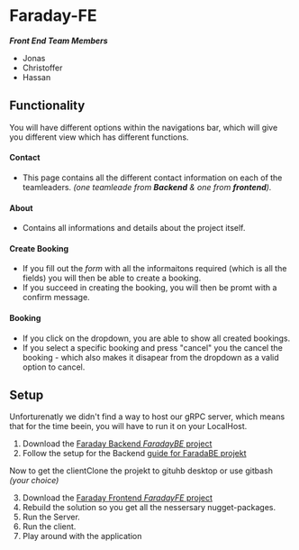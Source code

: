 # Faraday-FE
**_Front End Team Members_**
* Jonas
* Christoffer
* Hassan

<h2>Functionality</h2>
You will have different options within the navigations bar, which will give you different view which has different functions.


<h4>Contact</h4>

* This page contains all the different contact information on each of the teamleaders. _(one teamleade from **Backend** & one from **frontend**)._

<h4>About</h4>

* Contains all informations and details about the project itself.

<h4>Create Booking</h4>

* If you fill out the _form_ with all the informaitons required (which is all the fields) you will then be able to create a booking. 
* If you succeed in creating the booking, you will then be promt with a confirm message. 

<h4>Booking</h4>

* If you click on the dropdown, you are able to show all created bookings.
* If you select a specific booking and press "cancel" you the cancel the booking - which also makes it disapear from the dropdown as a valid option to cancel.



<h2>Setup</h2>
Unforturenatly we didn't find a way to host our gRPC server, which means that for the time beein, you will have to run it on your LocalHost. 

  1. Download the [Faraday Backend _FaradayBE_ project](https://github.com/knockers-2019/Faraday-BE)    
  2. Follow the setup for the Backend [guide for FaradaBE projekt](https://github.com/knockers-2019/Faraday-BE/blob/master/README.md)  
  
Now to get the clientClone the projekt to gituhb desktop or use gitbash _(your choice)_

  3. Download the [Faraday Frontend _FaradayFE_ project](https://github.com/knockers-2019/Faraday-FE)
  4. Rebuild the solution so you get all the nessersary nugget-packages. 
  5. Run the Server. 
  6. Run the client.
  7. Play around with the application

